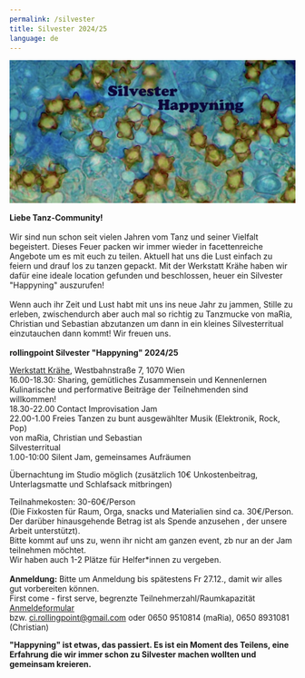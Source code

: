 ```yaml
---
permalink: /silvester
title: Silvester 2024/25
language: de
---
```

![](/assets/uploads/p8220008-5-kopie.jpeg)

**Liebe Tanz-Community!**\
\
Wir sind nun schon seit vielen Jahren vom Tanz und seiner Vielfalt begeistert. Dieses Feuer packen wir immer wieder in facettenreiche Angebote um es mit euch zu teilen. Aktuell hat uns die Lust einfach zu feiern und drauf los zu tanzen gepackt. Mit der Werkstatt Krähe haben wir dafür eine ideale location gefunden und beschlossen, heuer ein Silvester "Happyning" auszurufen!\
\
Wenn auch ihr Zeit und Lust habt mit uns ins neue Jahr zu jammen, Stille zu erleben, zwischendurch aber auch mal so richtig zu Tanzmucke von maRia, Christian und Sebastian abzutanzen um dann in ein kleines Silvesterritual einzutauchen dann kommt! Wir freuen uns.\
\
**rollingpoint Silvester "Happyning" 2024/25**

[Werkstatt Krähe](http://www.werkstattkraehe.at/ort.html), Westbahnstraße 7, 1070 Wien\
16.00-18.30: Sharing, gemütliches Zusammensein und Kennenlernen\
Kulinarische und performative Beiträge der Teilnehmenden sind willkommen!\
18.30-22.00 Contact Improvisation Jam\
22.00-1.00 Freies Tanzen zu bunt ausgewählter Musik (Elektronik, Rock, Pop)\
von maRia, Christian und Sebastian\
Silvesterritual\
1.00-10:00 Silent Jam, gemeinsames Aufräumen

Übernachtung im Studio möglich (zusätzlich 10€ Unkostenbeitrag, Unterlagsmatte und Schlafsack mitbringen)

Teilnahmekosten: 30-60€/Person\
(Die Fixkosten für Raum, Orga, snacks und Materialien sind ca. 30€/Person. Der darüber hinausgehende Betrag ist als Spende anzusehen , der unsere Arbeit unterstützt).\
Bitte kommt auf uns zu, wenn ihr nicht am ganzen event, zb nur an der Jam teilnehmen möchtet.\
Wir haben auch 1-2 Plätze für Helfer*innen zu vergeben.\
\
**Anmeldung:** Bitte um Anmeldung bis spätestens Fr 27.12., damit wir alles gut vorbereiten können.\
First come - first serve, begrenzte Teilnehmerzahl/Raumkapazität\
[Anmeldeformular](https://forms.gle/D5bwoQwoeueLpRCw7)\
bzw. ci.rollingpoint@gmail.com oder 0650 9510814 (maRia), 0650 8931081 (Christian)

**"Happyning" ist etwas, das passiert. Es ist ein Moment des Teilens, eine Erfahrung die wir immer schon zu Silvester machen wollten und gemeinsam  kreieren.**